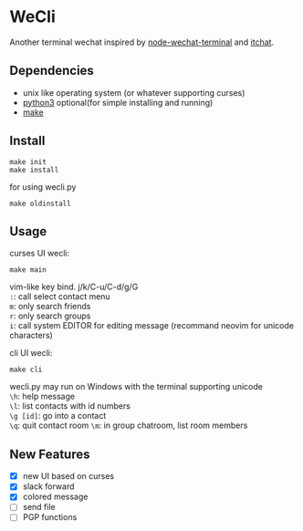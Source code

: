 # WeCli
Another terminal wechat inspired by [node-wechat-terminal][node-wechat-terminal]
and [itchat][itchat].

## Dependencies
- unix like operating system (or whatever supporting curses)
- [python3][python3]
optional(for simple installing and running)
- [make][make]

## Install
```shell
make init
make install
```
for using wecli.py
```shell
make oldinstall
```

## Usage
curses UI wecli:
```shell
make main
```
vim-like key bind. j/k/C-u/C-d/g/G  
`:`: call select contact menu  
`m`: only search friends  
`r`: only search groups  
`i`: call system EDITOR for editing message (recommand neovim for unicode characters)

cli UI wecli:
```shell
make cli
```
wecli.py may run on Windows with the terminal supporting unicode  
`\h`: help message  
`\l`: list contacts with id numbers  
`\g [id]`: go into a contact  
`\q`: quit contact room
`\m`: in group chatroom, list room members

## New Features
- [x] new UI based on curses
- [x] slack forward
- [x] colored message
- [ ] send file
- [ ] PGP functions

[node-wechat-terminal]: https://github.com/goorockey/node-wechat-terminal
[itchat]: https://github.com/littlecodersh/ItChat
[python3]: https://www.python.org/
[make]: https://www.gnu.org/software/make/
